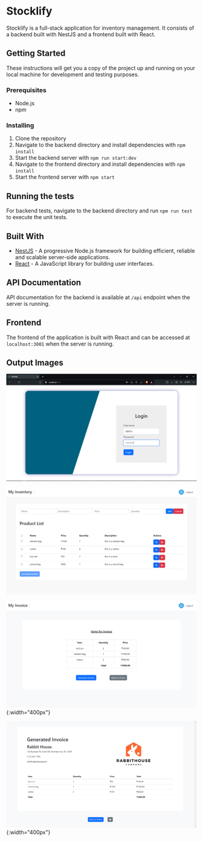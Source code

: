 # Stocklify

Stocklify is a full-stack application for inventory management. It consists of a backend built with NestJS and a frontend built with React.

## Getting Started

These instructions will get you a copy of the project up and running on your local machine for development and testing purposes.

### Prerequisites

- Node.js
- npm

### Installing

1. Clone the repository
2. Navigate to the backend directory and install dependencies with `npm install`
3. Start the backend server with `npm run start:dev`
4. Navigate to the frontend directory and install dependencies with `npm install`
5. Start the frontend server with `npm start`

## Running the tests

For backend tests, navigate to the backend directory and run `npm run test` to execute the unit tests.

## Built With

- [NestJS](https://nestjs.com/) - A progressive Node.js framework for building efficient, reliable and scalable server-side applications.
- [React](https://reactjs.org/) - A JavaScript library for building user interfaces.

## API Documentation

API documentation for the backend is available at `/api` endpoint when the server is running.

## Frontend

The frontend of the application is built with React and can be accessed at `localhost:3001` when the server is running.

## Output Images
 

![Image Description](./sample_outputs/login.png)
 
![Example Image](./sample_outputs/productlist.png)
 
![Example Image](./sample_outputs/invoice.png){:width="400px"}
 
![Example Image](./sample_outputs/final.png){:width="400px"}
 
